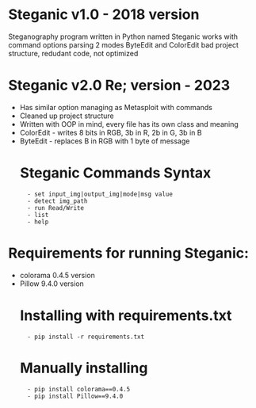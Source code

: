 # Steganic v1.0 - 2018 version

Steganography program written in Python named Steganic
works with command options parsing
2 modes ByteEdit and ColorEdit
bad project structure, redudant code, not optimized


# Steganic v2.0 Re; version - 2023

- Has similar option managing as Metasploit with commands
- Cleaned up project structure
- Written with OOP in mind, every file has its own class and meaning
- ColorEdit - writes 8 bits in RGB, 3b in R, 2b in G, 3b in B
- ByteEdit  - replaces B in RGB with 1 byte of message
    # Steganic Commands Syntax
        - set input_img|output_img|mode|msg value
        - detect img_path
        - run Read/Write
        - list
        - help
# Requirements for running Steganic:
- colorama 0.4.5 version
- Pillow 9.4.0 version
    # Installing with requirements.txt
        - pip install -r requirements.txt
    # Manually installing
        - pip install colorama==0.4.5
        - pip install Pillow==9.4.0

